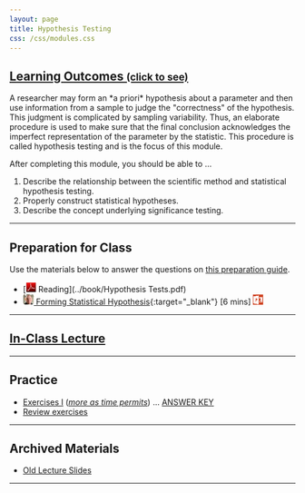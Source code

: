 ```yaml
---
layout: page
title: Hypothesis Testing
css: /css/modules.css
---
```


<div class="panel-group-ILOs">
  <div class="panel panel-default">
    <div class="panel-heading">
      <h2 class="panel-title">
        <a data-toggle="collapse" href="#ILOs">Learning Outcomes <small>(click to see)</small></a>
      </h2>
    </div>
    <div id="ILOs" class="panel-collapse collapse">
      <div class="panel-body">
A researcher may form an *a priori* hypothesis about a parameter and then use information from a sample to judge the "correctness" of the hypothesis. This judgment is complicated by sampling variability. Thus, an elaborate procedure is used to make sure that the final conclusion acknowledges the imperfect representation of the parameter by the statistic. This procedure is called hypothesis testing and is the focus of this module.

<p>After completing this module, you should be able to ...</p>

<ol>
  <li>Describe the relationship between the scientific method and statistical hypothesis testing.</li>
  <li>Properly construct statistical hypotheses.</li>
  <li>Describe the concept underlying significance testing.</li>
</ol>
      </div>
    </div>
  </div>
</div>

----

## Preparation for Class

Use the materials below to answer the questions on [this preparation guide](HypTesting_Prep).

* [![PDF](../img/pdf.png) Reading](../book/Hypothesis Tests.pdf)
* [![Vimeo](../img/dhovid.png) Forming Statistical Hypothesis](https://vimeo.com/user45324800/hotest-hypotheses){:target="_blank"} [6 mins] [![PowerPoint](../img/ppt.png)](PPT/HypTesting_PPT-hypotheses.pptx)

----

## [In-Class Lecture](PPT/HypTesting_PPT-Lecture.pptx)

----

## Practice

* [Exercises I](CE/HypTesting_CE1) (*[more as time permits](CE/HypTesting_CE2)*) ... [ANSWER KEY](CE/KEY_HypTesting_CE)
* [Review exercises](RE/HypTesting_RevEx)

----

## Archived Materials

* [Old Lecture Slides](PPT/HypTesting_PPT_old.pptx)

----

